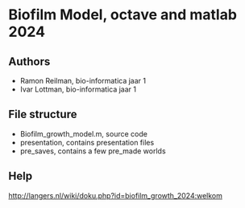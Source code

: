 # Biofilm Model, octave and matlab 2024

## Authors
- Ramon Reilman, bio-informatica jaar 1
- Ivar Lottman, bio-informatica jaar 1

## File structure
- Biofilm_growth_model.m, source code
- presentation, contains presentation files
- pre_saves, contains a few pre_made worlds

## Help
http://langers.nl/wiki/doku.php?id=biofilm_growth_2024:welkom

